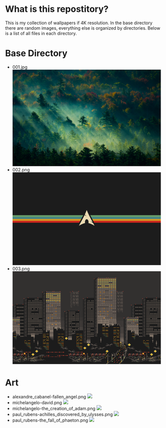 # What is this repostitory?
This is my collection of wallpapers if 4K resolution. In the base directory there are random images, everything else is organized by directories. 
Below is a list of all files in each directory.
# Base Directory
- 001.jpg
![](001.jpg)
- 002.png
![](002.png)
- 003.png
![](003.png)

# Art
- alexandre_cabanel-fallen_angel.png
![](art/alexandre_cabanel-fallen_angel.png)
- michelangelo-david.png
![](art/michelangelo-david.png)
- michelangelo-the_creation_of_adam.png
![](art/michelangelo-the_creation_of_adam.png)
- paul_rubens-achilles_discovered_by_ulysses.png
![](art/paul_rubens-achilles_discovered_by_ulysses.png)
- paul_rubens-the_fall_of_phaeton.png
![](art/paul_rubens-the_fall_of_phaeton.png)
